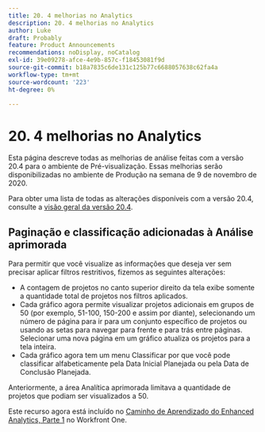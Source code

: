 ```yaml
---
title: 20. 4 melhorias no Analytics
description: 20. 4 melhorias no Analytics
author: Luke
draft: Probably
feature: Product Announcements
recommendations: noDisplay, noCatalog
exl-id: 39e09278-afce-4e9b-857c-f18453081f9d
source-git-commit: b18a7835c6de131c125b77c6688057638c62fa4a
workflow-type: tm+mt
source-wordcount: '223'
ht-degree: 0%

---
```


# 20. 4 melhorias no Analytics

Esta página descreve todas as melhorias de análise feitas com a versão 20.4 para o ambiente de Pré-visualização. Essas melhorias serão disponibilizadas no ambiente de Produção na semana de 9 de novembro de 2020.

Para obter uma lista de todas as alterações disponíveis com a versão 20.4, consulte a [visão geral da versão 20.4](../../../product-announcements/product-releases/20.4-release-activity/20-4-release-overview.md).

## Paginação e classificação adicionadas à Análise aprimorada

Para permitir que você visualize as informações que deseja ver sem precisar aplicar filtros restritivos, fizemos as seguintes alterações:

* A contagem de projetos no canto superior direito da tela exibe somente a quantidade total de projetos nos filtros aplicados.
* Cada gráfico agora permite visualizar projetos adicionais em grupos de 50 (por exemplo, 51-100, 150-200 e assim por diante), selecionando um número de página para ir para um conjunto específico de projetos ou usando as setas para navegar para frente e para trás entre páginas. Selecionar uma nova página em um gráfico atualiza os projetos para a tela inteira.
* Cada gráfico agora tem um menu Classificar por que você pode classificar alfabeticamente pela Data Inicial Planejada ou pela Data de Conclusão Planejada.

Anteriormente, a área Analítica aprimorada limitava a quantidade de projetos que podiam ser visualizados a 50.

Este recurso agora está incluído no [Caminho de Aprendizado do Enhanced Analytics, Parte 1](https://experienceleague.adobe.com/pt-br/docs/workfront/using/home) no Workfront One.
